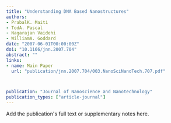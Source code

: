 ```yaml
---
title: "Understanding DNA Based Nanostructures"
authors:
- PrabalK. Maiti
- TodA. Pascal
- Nagarajan Vaidehi
- WilliamA. Goddard
date: "2007-06-01T00:00:00Z"
doi: "10.1166/jnn.2007.704"
abstract: ""
links:
- name: Main Paper
  url: "publication/jnn.2007.704/003.NanoSciNanoTech.707.pdf"



publication: "Journal of Nanoscience and Nanotechnology"
publication_types: ["article-journal"]
---
```


Add the publication's full text or supplementary notes here.
